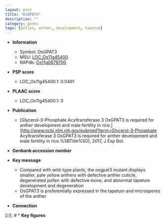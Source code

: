 ```yaml
---
layout: post
title: "OsGPAT3"
description: ""
category: genes
tags: [pollen, anther, development, tapetum]
---
```


* **Information**  
    + Symbol: OsGPAT3  
    + MSU: [LOC_Os11g45400](http://rice.plantbiology.msu.edu/cgi-bin/ORF_infopage.cgi?orf=LOC_Os11g45400)  
    + RAPdb: [Os11g0679700](http://rapdb.dna.affrc.go.jp/viewer/gbrowse_details/irgsp1?name=Os11g0679700)  

* **PSP score**  
    + LOC_Os11g45400.1: 0.0491 

* **PLAAC score**  
    + LOC_Os11g45400.1: 0 

* **Publication**  
    + [Glycerol-3-Phosphate Acyltransferase 3 OsGPAT3 is required for anther development and male fertility in rice.](http://www.ncbi.nlm.nih.gov/pubmed?term=Glycerol-3-Phosphate Acyltransferase 3 OsGPAT3 is required for anther development and male fertility in rice.%5BTitle%5D), 2017, J Exp Bot.

* **Genbank accession number**  

* **Key message**  
    + Compared with wild-type plants, the osgpat3 mutant displays smaller, pale yellow anthers with defective anther cuticle, degenerated pollen with defective exine, and abnormal tapetum development and degeneration
    + OsGPAT3 is preferentially expressed in the tapetum and microspores of the anther

* **Connection**  

[//]: # * **Key figures**  


